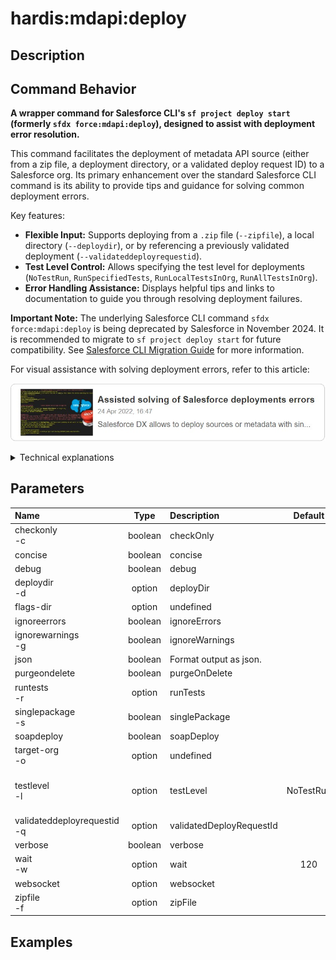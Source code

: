 <!-- This file has been generated with command 'sf hardis:doc:plugin:generate'. Please do not update it manually or it may be overwritten -->
# hardis:mdapi:deploy

## Description


## Command Behavior

**A wrapper command for Salesforce CLI's `sf project deploy start` (formerly `sfdx force:mdapi:deploy`), designed to assist with deployment error resolution.**

This command facilitates the deployment of metadata API source (either from a zip file, a deployment directory, or a validated deploy request ID) to a Salesforce org. Its primary enhancement over the standard Salesforce CLI command is its ability to provide tips and guidance for solving common deployment errors.

Key features:

- **Flexible Input:** Supports deploying from a `.zip` file (`--zipfile`), a local directory (`--deploydir`), or by referencing a previously validated deployment (`--validateddeployrequestid`).
- **Test Level Control:** Allows specifying the test level for deployments (`NoTestRun`, `RunSpecifiedTests`, `RunLocalTestsInOrg`, `RunAllTestsInOrg`).
- **Error Handling Assistance:** Displays helpful tips and links to documentation to guide you through resolving deployment failures.

**Important Note:** The underlying Salesforce CLI command `sfdx force:mdapi:deploy` is being deprecated by Salesforce in November 2024. It is recommended to migrate to `sf project deploy start` for future compatibility. See [Salesforce CLI Migration Guide](https://developer.salesforce.com/docs/atlas.en-us.sfdx_cli_reference.meta/sfdx_cli_reference/cli_reference_mig_deploy_retrieve.htm) for more information.

For visual assistance with solving deployment errors, refer to this article:

[![Assisted solving of Salesforce deployments errors](https://github.com/hardisgroupcom/sfdx-hardis/raw/main/docs/assets/images/article-deployment-errors.jpg)](https://nicolas.vuillamy.fr/assisted-solving-of-salesforce-deployments-errors-47f3666a9ed0)

<details markdown="1">
<summary>Technical explanations</summary>

This command acts as an intelligent wrapper around the Salesforce CLI's metadata deployment functionality:

- **Command Wrapping:** It uses the `wrapSfdxCoreCommand` utility to execute the `sfdx force:mdapi:deploy` (or its equivalent `sf project deploy start`) command, passing through all relevant flags and arguments.
- **Error Analysis (Implicit):** While the direct code snippet doesn't show explicit error analysis, the description implies that the `wrapSfdxCoreCommand` or a subsequent process intercepts deployment failures and provides contextual help.
- **User Guidance:** It logs messages to the console, including deprecation warnings and pointers to external documentation for troubleshooting.
- **Argument Passthrough:** It directly passes the command-line arguments (`this.argv`) to the underlying Salesforce CLI command, ensuring all standard deployment options are supported.
</details>


## Parameters

| Name                            |  Type   | Description              |  Default  | Required |                                Options                                 |
|:--------------------------------|:-------:|:-------------------------|:---------:|:--------:|:----------------------------------------------------------------------:|
| checkonly<br/>-c                | boolean | checkOnly                |           |          |                                                                        |
| concise                         | boolean | concise                  |           |          |                                                                        |
| debug                           | boolean | debug                    |           |          |                                                                        |
| deploydir<br/>-d                | option  | deployDir                |           |          |                                                                        |
| flags-dir                       | option  | undefined                |           |          |                                                                        |
| ignoreerrors                    | boolean | ignoreErrors             |           |          |                                                                        |
| ignorewarnings<br/>-g           | boolean | ignoreWarnings           |           |          |                                                                        |
| json                            | boolean | Format output as json.   |           |          |                                                                        |
| purgeondelete                   | boolean | purgeOnDelete            |           |          |                                                                        |
| runtests<br/>-r                 | option  | runTests                 |           |          |                                                                        |
| singlepackage<br/>-s            | boolean | singlePackage            |           |          |                                                                        |
| soapdeploy                      | boolean | soapDeploy               |           |          |                                                                        |
| target-org<br/>-o               | option  | undefined                |           |          |                                                                        |
| testlevel<br/>-l                | option  | testLevel                | NoTestRun |          | NoTestRun<br/>RunSpecifiedTests<br/>RunLocalTests<br/>RunAllTestsInOrg |
| validateddeployrequestid<br/>-q | option  | validatedDeployRequestId |           |          |                                                                        |
| verbose                         | boolean | verbose                  |           |          |                                                                        |
| wait<br/>-w                     | option  | wait                     |    120    |          |                                                                        |
| websocket                       | option  | websocket                |           |          |                                                                        |
| zipfile<br/>-f                  | option  | zipFile                  |           |          |                                                                        |

## Examples


